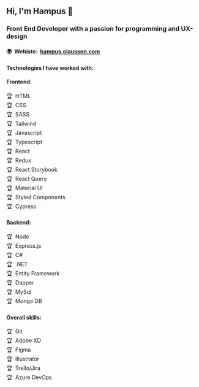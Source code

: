 ## Hi, I'm Hampus 👋
### Front End Developer with a passion for programming and UX-design
#### :earth_africa:&nbsp; Webiste:&nbsp; [hampus.olausson.com](https://hampusolausson.com/)

#### Technologies I have worked with: 

#### Frontend:
:trophy:&nbsp; HTML <br />
:trophy:&nbsp; CSS <br />
:trophy:&nbsp; SASS <br />
:trophy:&nbsp; Tailwind <br />
:trophy:&nbsp; Javascript <br />
:trophy:&nbsp; Typescript <br />
:trophy:&nbsp; React <br />
:trophy:&nbsp; Redux <br />
:trophy:&nbsp; React Storybook <br />
:trophy:&nbsp; React Query <br />
:trophy:&nbsp; Material UI <br />
:trophy:&nbsp; Styled Components <br />
:trophy:&nbsp; Cypress <br />

#### Backend:
:trophy:&nbsp; Node <br />
:trophy:&nbsp; Express.js <br />
:trophy:&nbsp; C# <br />
:trophy:&nbsp; .NET <br />
:trophy:&nbsp; Entity Framework <br />
:trophy:&nbsp; Dapper <br />
:trophy:&nbsp; MySql <br />
:trophy:&nbsp; Mongo DB <br />

#### Overall skills: 
:trophy:&nbsp; Git <br />
:trophy:&nbsp; Adobe XD <br />
:trophy:&nbsp; Figma <br />
:trophy:&nbsp; Illustrator <br />
:trophy:&nbsp; Trello/Jira <br />
:trophy:&nbsp; Azure DevOps <br />
